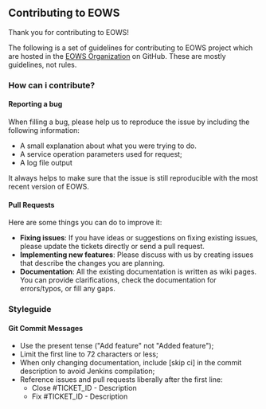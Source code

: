 ## Contributing to EOWS

Thank you for contributing to EOWS!

The following is a set of guidelines for contributing to EOWS project which are hosted in the [EOWS Organization](https://github.com/eows) on GitHub. These are mostly guidelines, not rules.

### How can i contribute?

#### Reporting a bug

When filling a bug, please help us to reproduce the issue by including the following information:

* A small explanation about what you were trying to do.
* A service operation parameters used for request;
* A log file output

It always helps to make sure that the issue is still reproducible with the most recent version of EOWS.

#### Pull Requests

Here are some things you can do to improve it:

* **Fixing issues**: If you have ideas or suggestions on fixing existing issues, please update the tickets directly or send a pull request.
* **Implementing new features**: Please discuss with us by creating issues that describe the changes you are planning.
* **Documentation**: All the existing documentation is written as wiki pages. You can provide clarifications, check the documentation for errors/typos, or fill any gaps.

### Styleguide

#### Git Commit Messages

* Use the present tense ("Add feature" not "Added feature");
* Limit the first line to 72 characters or less;
* When only changing documentation, include [skip ci] in the commit description to avoid Jenkins compilation;
* Reference issues and pull requests liberally after the first line: 
  - Close #TICKET_ID - Description
  - Fix #TICKET_ID - Description